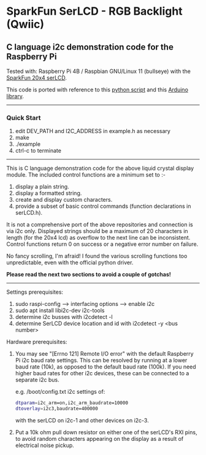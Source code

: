 # SparkFun SerLCD - RGB Backlight (Qwiic)

## C language i2c demonstration code for the Raspberry Pi

Tested with: Raspberry Pi 4B / Raspbian GNU/Linux 11 (bullseye) with the [SparkFun 20x4 serLCD](https://www.sparkfun.com/products/16398).

This code is ported with reference to this [python script](https://github.com/shigeru-kawaguchi/Python-SparkFun-SerLCD) and this [Arduino library](https://github.com/sparkfun/SparkFun_SerLCD_Arduino_Library).

---

### Quick Start

1. edit DEV_PATH and I2C_ADDRESS in example.h as necessary
2. make
3. ./example
4. ctrl-c to terminate

---
This is C language demonstration code for the above liquid crystal display module. The included control functions are a minimum set to :-

1. display a plain string.
2. display a formatted string.
3. create and display custom characters.
4. provide a subset of basic control commands (function declarations in serLCD.h).

It is not a comprehensive port of the above repositories and connection is via i2c only. Displayed strings should be a maximum of 20 characters in length (for the 20x4 lcd) as overflow to the next line can be inconsistent. Control functions return 0 on success or a negative error number on failure.

No fancy scrolling, I'm afraid! I found the various scrolling functions too unpredictable, even with the official python driver.

__Please read the next two sections to avoid a couple of gotchas!__

---
Settings prerequisites:

1. sudo raspi-config --> interfacing options --> enable i2c
2. sudo apt install libi2c-dev i2c-tools
3. determine i2c busses with i2cdetect -l
4. determine SerLCD device location and id with i2cdetect -y \<bus number\>

Hardware prerequisites:

1. You may see "[Errno 121] Remote I/O error" with the default Raspberry Pi i2c baud rate settings. This can be resolved by running at a lower baud rate (10k), as opposed to the default baud rate (100k). If you need higher baud rates for other i2c devices, these can be connected to a separate i2c bus.
 
    e.g. /boot/config.txt i2c settings of:

    ```bash
    dtparam=i2c_arm=on,i2c_arm_baudrate=10000
    dtoverlay=i2c3,baudrate=400000
    ```

    with the serLCD on i2c-1 and other devices on i2c-3.
2. Put a 10k ohm pull down resistor on either one of the serLCD's RXI pins, to avoid random characters appearing on the display as a result of electrical noise pickup.
